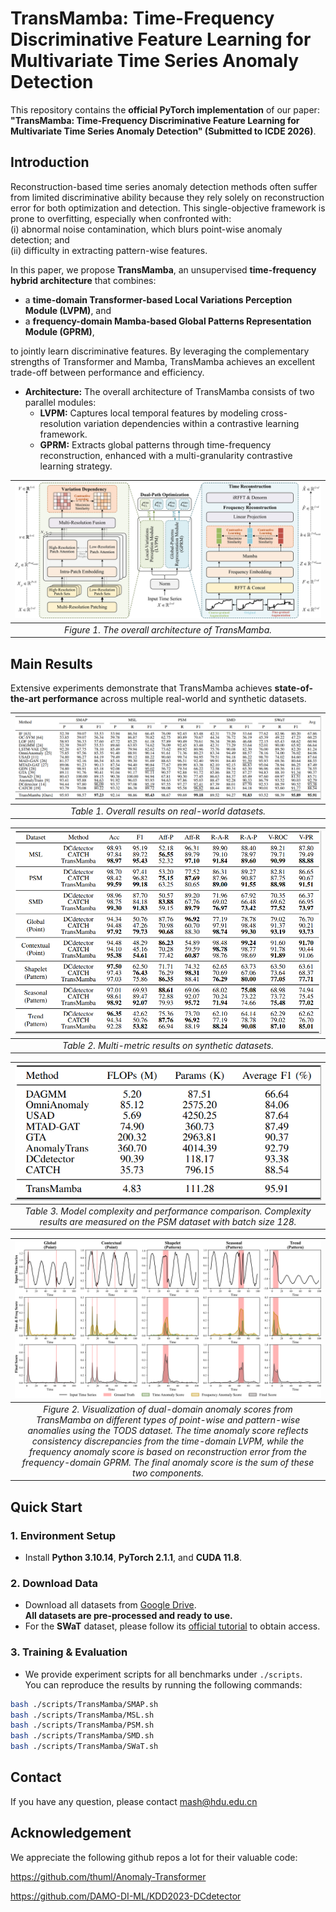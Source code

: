 # TransMamba: Time-Frequency Discriminative Feature Learning for Multivariate Time Series Anomaly Detection

This repository contains the **official PyTorch implementation** of our paper:  
**"TransMamba: Time-Frequency Discriminative Feature Learning for Multivariate Time Series Anomaly Detection" (Submitted to ICDE 2026)**.

## Introduction

Reconstruction-based time series anomaly detection methods often suffer from limited discriminative ability because they rely solely on reconstruction error for both optimization and detection. This single-objective framework is prone to overfitting, especially when confronted with:  
(i) abnormal noise contamination, which blurs point-wise anomaly detection; and  
(ii) difficulty in extracting pattern-wise features.

In this paper, we propose **TransMamba**, an unsupervised **time-frequency hybrid architecture** that combines:  
- a **time-domain Transformer-based Local Variations Perception Module (LVPM)**, and  
- a **frequency-domain Mamba-based Global Patterns Representation Module (GPRM)**,  

to jointly learn discriminative features. By leveraging the complementary strengths of Transformer and Mamba, TransMamba achieves an excellent trade-off between performance and efficiency.

- **Architecture:** The overall architecture of TransMamba consists of two parallel modules:  
  - **LVPM:** Captures local temporal features by modeling cross-resolution variation dependencies within a contrastive learning framework.  
  - **GPRM:** Extracts global patterns through time-frequency reconstruction, enhanced with a multi-granularity contrastive learning strategy.

| ![Figure1](pics/TransMamba.png) |
|:-------------------------------:| 
| *Figure 1. The overall architecture of TransMamba.* |

## Main Results

Extensive experiments demonstrate that TransMamba achieves **state-of-the-art performance** across multiple real-world and synthetic datasets.

| ![Figure2](pics/mainresults.png) |
|:-------------------------------:| 
| *Table 1. Overall results on real-world datasets.* |

| ![Figure3](pics/syntheticresults.png) |
|:-------------------------------------:| 
| *Table 2. Multi-metric results on synthetic datasets.* |

| ![Figure4](pics/computeresults.png) |
|:----------------------------------:| 
| *Table 3. Model complexity and performance comparison. Complexity results are measured on the PSM dataset with batch size 128.* |

|                                                                                                                                                                                       ![Figure5](pics/anomaly_score.png)                                                                                                                                                                                        |
|:---------------------------------------------------------------------------------------------------------------------------------------------------------------------------------------------------------------------------------------------------------------------------------------------------------------------------------------------------------------------------------------------------------------:|
| *Figure 2. Visualization of dual-domain anomaly scores from TransMamba on different types of point-wise and pattern-wise anomalies using the TODS dataset. The time anomaly score reflects consistency discrepancies from the time-domain LVPM, while the frequency anomaly score is based on reconstruction error from the frequency-domain GPRM. The final anomaly score is the sum of these two components.* |

## Quick Start

### 1. Environment Setup
- Install **Python 3.10.14**, **PyTorch 2.1.1**, and **CUDA 11.8**.

### 2. Download Data
- Download all datasets from [Google Drive](https://drive.google.com/drive/folders/1gisthCoE-RrKJ0j3KPV7xiibhHWT9qRm?usp=sharing).  
  **All datasets are pre-processed and ready to use.**  
- For the **SWaT** dataset, please follow its [official tutorial](https://itrust.sutd.edu.sg/itrust-labs_datasets/dataset_info/) to obtain access.

### 3. Training & Evaluation
- We provide experiment scripts for all benchmarks under `./scripts`.  
You can reproduce the results by running the following commands:

```bash
bash ./scripts/TransMamba/SMAP.sh
bash ./scripts/TransMamba/MSL.sh
bash ./scripts/TransMamba/PSM.sh
bash ./scripts/TransMamba/SMD.sh
bash ./scripts/TransMamba/SWaT.sh
```

## Contact
If you have any question, please contact mash@hdu.edu.cn

## Acknowledgement
We appreciate the following github repos a lot for their valuable code:

https://github.com/thuml/Anomaly-Transformer

https://github.com/DAMO-DI-ML/KDD2023-DCdetector

